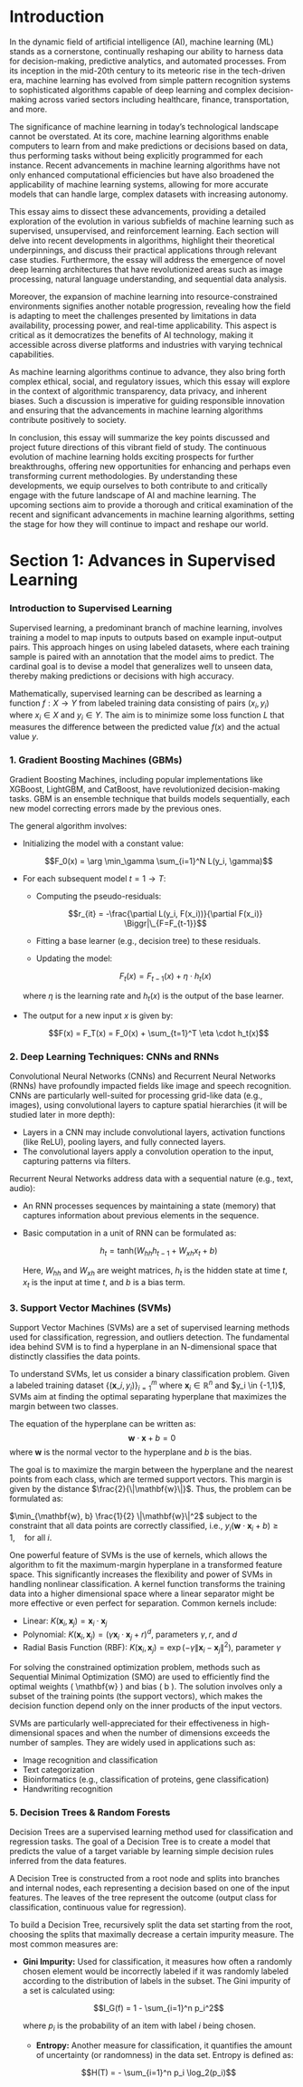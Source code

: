 # Introduction

In the dynamic field of artificial intelligence (AI), machine learning (ML) stands as a cornerstone, continually reshaping our ability to harness data for decision-making, predictive analytics, and automated processes. From its inception in the mid-20th century to its meteoric rise in the tech-driven era, machine learning has evolved from simple pattern recognition systems to sophisticated algorithms capable of deep learning and complex decision-making across varied sectors including healthcare, finance, transportation, and more.

The significance of machine learning in today’s technological landscape cannot be overstated. At its core, machine learning algorithms enable computers to learn from and make predictions or decisions based on data, thus performing tasks without being explicitly programmed for each instance. Recent advancements in machine learning algorithms have not only enhanced computational efficiencies but have also broadened the applicability of machine learning systems, allowing for more accurate models that can handle large, complex datasets with increasing autonomy.

This essay aims to dissect these advancements, providing a detailed exploration of the evolution in various subfields of machine learning such as supervised, unsupervised, and reinforcement learning. Each section will delve into recent developments in algorithms, highlight their theoretical underpinnings, and discuss their practical applications through relevant case studies. Furthermore, the essay will address the emergence of novel deep learning architectures that have revolutionized areas such as image processing, natural language understanding, and sequential data analysis.

Moreover, the expansion of machine learning into resource-constrained environments signifies another notable progression, revealing how the field is adapting to meet the challenges presented by limitations in data availability, processing power, and real-time applicability. This aspect is critical as it democratizes the benefits of AI technology, making it accessible across diverse platforms and industries with varying technical capabilities.

As machine learning algorithms continue to advance, they also bring forth complex ethical, social, and regulatory issues, which this essay will explore in the context of algorithmic transparency, data privacy, and inherent biases. Such a discussion is imperative for guiding responsible innovation and ensuring that the advancements in machine learning algorithms contribute positively to society.

In conclusion, this essay will summarize the key points discussed and project future directions of this vibrant field of study. The continuous evolution of machine learning holds exciting prospects for further breakthroughs, offering new opportunities for enhancing and perhaps even transforming current methodologies. By understanding these developments, we equip ourselves to both contribute to and critically engage with the future landscape of AI and machine learning. The upcoming sections aim to provide a thorough and critical examination of the recent and significant advancements in machine learning algorithms, setting the stage for how they will continue to impact and reshape our world.

# Section 1: Advances in Supervised Learning

### Introduction to Supervised Learning

Supervised learning, a predominant branch of machine learning, involves training a model to map inputs to outputs based on example input-output pairs. This approach hinges on using labeled datasets, where each training sample is paired with an annotation that the model aims to predict. The cardinal goal is to devise a model that generalizes well to unseen data, thereby making predictions or decisions with high accuracy.

Mathematically, supervised learning can be described as learning a function $f: X \rightarrow Y$ from labeled training data consisting of pairs $(x_i, y_i)$ where $x_i \in X$ and $y_i \in Y$. The aim is to minimize some loss function $L$ that measures the difference between the predicted value $f(x)$ and the actual value $y$.

### 1. Gradient Boosting Machines (GBMs)

Gradient Boosting Machines, including popular implementations like XGBoost, LightGBM, and CatBoost, have revolutionized decision-making tasks. GBM is an ensemble technique that builds models sequentially, each new model correcting errors made by the previous ones.

The general algorithm involves:
- Initializing the model with a constant value:
  
  $$F_0(x) = \arg \min_\gamma \sum_{i=1}^N L(y_i, \gamma)$$

- For each subsequent model $t = 1 \to T$:
  - Computing the pseudo-residuals:

    $$r_{it} = -\frac{\partial L(y_i, F(x_i))}{\partial F(x_i)} \Biggr|\_{F=F_{t-1}}$$
  
  - Fitting a base learner (e.g., decision tree) to these residuals.
  - Updating the model:
    
    $$F_t(x) = F_{t-1}(x) + \eta \cdot h_t(x)$$
  
  where $\eta$ is the learning rate and $h_t(x)$ is the output of the base learner.
  
- The output for a new input $x$ is given by:

  $$F(x) = F_T(x) = F_0(x) + \sum_{t=1}^T \eta \cdot h_t(x)$$


### 2. Deep Learning Techniques: CNNs and RNNs

Convolutional Neural Networks (CNNs) and Recurrent Neural Networks (RNNs) have profoundly impacted fields like image and speech recognition. CNNs are particularly well-suited for processing grid-like data (e.g., images), using convolutional layers to capture spatial hierarchies (it will be studied later in more depth):
- Layers in a CNN may include convolutional layers, activation functions (like ReLU), pooling layers, and fully connected layers.
- The convolutional layers apply a convolution operation to the input, capturing patterns via filters.

Recurrent Neural Networks address data with a sequential nature (e.g., text, audio):
- An RNN processes sequences by maintaining a state (memory) that captures information about previous elements in the sequence.
- Basic computation in a unit of RNN can be formulated as:
  
  $$h_t = \text{tanh}(W_{hh} h_{t-1} + W_{xh} x_t + b)$$
  
  Here,  $W_{hh}$ and $W_{xh}$ are weight matrices, $h_t$ is the hidden state at time $t$, $x_t$ is the input at time $t$, and $b$ is a bias term.

### 3. Support Vector Machines (SVMs)

Support Vector Machines (SVMs) are a set of supervised learning methods used for classification, regression, and outliers detection. The fundamental idea behind SVM is to find a hyperplane in an N-dimensional space that distinctly classifies the data points.

To understand SVMs, let us consider a binary classification problem. Given a labeled training dataset $\{(\mathbf{x}\_i, y_i)\}_{i=1}^m$ where $\mathbf{x}_i \in \mathbb{R}^n$ and $y_i \in \{-1,1}$, SVMs aim at finding the optimal separating hyperplane that maximizes the margin between two classes.

The equation of the hyperplane can be written as:
$$\mathbf{w} \cdot \mathbf{x} + b = 0$$
where $\mathbf{w}$ is the normal vector to the hyperplane and $b$ is the bias.

The goal is to maximize the margin between the hyperplane and the nearest points from each class, which are termed support vectors. This margin is given by the distance $\frac{2}{\|\mathbf{w}\|}$. Thus, the problem can be formulated as:

$\min_{\mathbf{w}, b} \frac{1}{2} \|\mathbf{w}\|^2$
subject to the constraint that all data points are correctly classified, i.e.,
$y_i (\mathbf{w} \cdot \mathbf{x}_i + b) \geq 1, \quad \text{for all } i$.

One powerful feature of SVMs is the use of kernels, which allows the algorithm to fit the maximum-margin hyperplane in a transformed feature space. This significantly increases the flexibility and power of SVMs in handling nonlinear classification. A kernel function transforms the training data into a higher dimensional space where a linear separator might be more effective or even perfect for separation. Common kernels include:

- Linear: $K(\mathbf{x}_i, \mathbf{x}_j) = \mathbf{x}_i \cdot \mathbf{x}_j$
- Polynomial: $K(\mathbf{x}_i, \mathbf{x}_j) = (\gamma \mathbf{x}_i \cdot \mathbf{x}_j + r)^d$, parameters $\gamma, r$, and $d$
- Radial Basis Function (RBF): $K(\mathbf{x}_i, \mathbf{x}_j) = \exp(-\gamma \|\mathbf{x}_i - \mathbf{x}_j\|^2)$, parameter $\gamma$

For solving the constrained optimization problem, methods such as Sequential Minimal Optimization (SMO) are used to efficiently find the optimal weights \( \mathbf{w} \) and bias \( b \). The solution involves only a subset of the training points (the support vectors), which makes the decision function depend only on the inner products of the input vectors.

SVMs are particularly well-appreciated for their effectiveness in high-dimensional spaces and when the number of dimensions exceeds the number of samples. They are widely used in applications such as:

- Image recognition and classification
- Text categorization
- Bioinformatics (e.g., classification of proteins, gene classification)
- Handwriting recognition

### 5. Decision Trees & Random Forests

Decision Trees are a supervised learning method used for classification and regression tasks. The goal of a Decision Tree is to create a model that predicts the value of a target variable by learning simple decision rules inferred from the data features.

A Decision Tree is constructed from a root node and splits into branches and internal nodes, each representing a decision based on one of the input features. The leaves of the tree represent the outcome (output class for classification, continuous value for regression).

To build a Decision Tree, recursively split the data set starting from the root, choosing the splits that maximally decrease a certain impurity measure. The most common measures are:

- **Gini Impurity:** Used for classification, it measures how often a randomly chosen element would be incorrectly labeled if it was randomly labeled according to the distribution of labels in the subset. The Gini impurity of a set is calculated using:
  
  $$I_G(f) = 1 - \sum_{i=1}^n p_i^2$$

  where $p_i$ is the probability of an item with label $i$ being chosen.

  - **Entropy:** Another measure for classification, it quantifies the amount of uncertainty (or randomness) in the data set. Entropy is defined as:
  
  $$H(T) = - \sum_{i=1}^n p_i \log_2(p_i)$$
